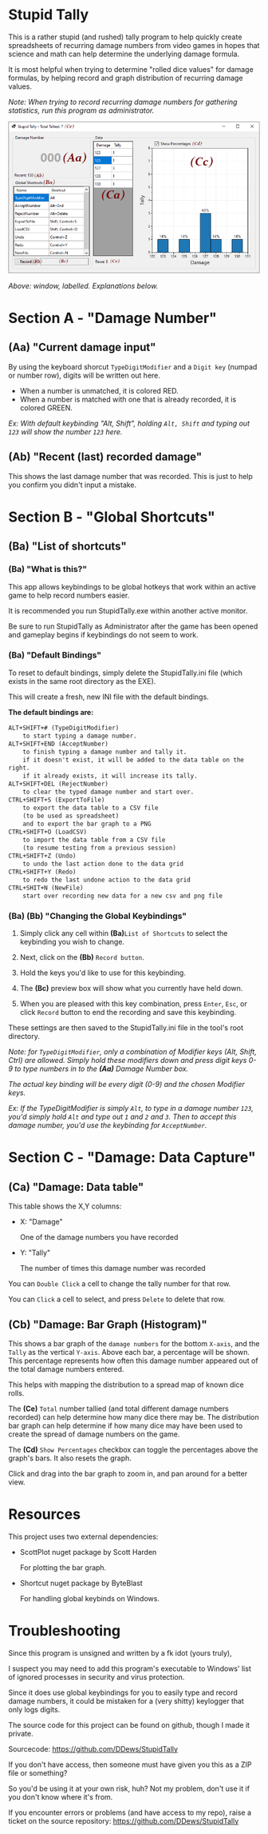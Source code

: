 # Stupid Tally
This is a rather stupid (and rushed) tally program to help quickly create spreadsheets of recurring damage numbers from video games in hopes that science and math can help determine the underlying damage formula.

It is most helpful when trying to determine "rolled dice values" for damage formulas, by helping record and graph distribution of recurring damage values.

_Note: When trying to record recurring damage numbers for gathering statistics, run this program as administrator._

![Alt text](./Stupid-Tally-2-6-0-ReadMe.png?raw=true "Window, Labelled")

_Above: window, labelled. Explanations below._

# **Section A** - "Damage Number"
## **(Aa)** "Current damage input"
By using the keyboard shorcut `TypeDigitModifier` and a `Digit key` (numpad or number row), digits will be written out here.
* When a number is unmatched, it is colored RED.
* When a number is matched with one that is already recorded, it is colored GREEN.

_Ex: With default keybinding "Alt, Shift", holding `Alt, Shift` and typing out `123` will show the number `123` here._

## **(Ab)** "Recent (last) recorded damage"
This shows the last damage number that was recorded.
This is just to help you confirm you didn't input a mistake.

# **Section B** - "Global Shortcuts"
## **(Ba)** "List of shortcuts"

### **(Ba)** "What is this?"
This app allows keybindings to be global hotkeys that work within an active game to help record numbers easier.

It is recommended you run StupidTally.exe within another active monitor.

Be sure to run StupidTally as Administrator after the game has been opened and gameplay begins if keybindings do not seem to work.

### **(Ba)** "Default Bindings"
To reset to default bindings, simply delete the StupidTally.ini file (which exists in the same root directory as the EXE).

This will create a fresh, new INI file with the default bindings.

**The default bindings are:**

	ALT+SHIFT+# (TypeDigitModifier)
		to start typing a damage number.
	ALT+SHIFT+END (AcceptNumber)
		to finish typing a damage number and tally it.
		if it doesn't exist, it will be added to the data table on the right.
		if it already exists, it will increase its tally.
	ALT+SHIFT+DEL (RejectNumber)
		to clear the typed damage number and start over.
	CTRL+SHIFT+S (ExportToFile)
		to export the data table to a CSV file 
		(to be used as spreadsheet)
		and to export the bar graph to a PNG
	CTRL+SHIFT+O (LoadCSV)
		to import the data table from a CSV file
		(to resume testing from a previous session)
	CTRL+SHIFT+Z (Undo)
		to undo the last action done to the data grid
	CTRL+SHIFT+Y (Redo)
		to redo the last undone action to the data grid
	CTRL+SHIT+N (NewFile)
		start over recording new data for a new csv and png file

### **(Ba) (Bb)** "Changing the Global Keybindings"
1. Simply click any cell within **(Ba)**`List of Shortcuts` to select the keybinding you wish to change.

2. Next, click on the **(Bb)** `Record button`. 
3. Hold the keys you'd like to use for this keybinding.
4. The **(Bc)** preview box will show what you currently have held down.
5. When you are pleased with this key combination, press `Enter`, `Esc`, or click `Record` button to end the recording and save this keybinding.

These settings are then saved to the StupidTally.ini file in the tool's root directory.

_Note: for `TypeDigitModifier`, only a combination of Modifier keys (Alt, Shift, Ctrl) are allowed. Simply hold these modifiers down and press digit keys 0-9 to type numbers in to the **(Aa)** Damage Number box._

_The actual key binding will be every digit (0-9) and the chosen Modifier keys._

_Ex: If the TypeDigitModifier is simply `Alt`, to type in a damage number `123`, you'd simply hold `Alt` and type out `1` and `2` and `3`. Then to accept this damage number, you'd use the keybinding for `AcceptNumber`._


# **Section C** - "Damage: Data Capture"
## **(Ca)** "Damage: Data table"
This table shows the X,Y columns:
* X: "Damage"
	
	One of the damage numbers you have recorded
* Y: "Tally"
	
	The number of times this damage number was recorded

You can `Double Click` a cell to change the tally number for that row.

You can `Click` a cell to select, and press `Delete` to delete that row.

## **(Cb)** "Damage: Bar Graph (Histogram)"
This shows a bar graph of the `damage numbers` for the bottom `X-axis`, and the `Tally` as the vertical `Y-axis`.
Above each bar, a percentage will be shown.
This percentage represents how often this damage number appeared out of the total damage numbers entered.

This helps with mapping the distribution to a spread map of known dice rolls.

The **(Ce)** `Total` number tallied (and total different damage numbers recorded) can help determine how many dice there may be. The distribution bar graph can help determine if how many dice may have been used to create the spread of damage numbers on the game.

The **(Cd)** `Show Percentages` checkbox can toggle the percentages above the graph's bars. It also resets the graph. 

Click and drag into the bar graph to zoom in, and pan around for a better view.

# Resources
This project uses two external dependencies:
* ScottPlot nuget package by Scott Harden

	For plotting the bar graph.
* Shortcut nuget package by ByteBlast

	For handling global keybinds on Windows.

# Troubleshooting
Since this program is unsigned and written by a fk idot (yours truly),

I suspect you may need to add this program's executable to Windows' list of ignored processes in security and virus protection.

Since it does use global keybindings for you to easily type and record damage numbers, it could be mistaken for a (very shitty) keylogger that only logs digits.

The source code for this project can be found on github, though I made it private.

Sourcecode: https://github.com/DDews/StupidTally

If you don't have access, then someone must have given you this as a ZIP file or something?

So you'd be using it at your own risk, huh? Not my problem, don't use it if you don't know where it's from.



If you encounter errors or problems (and have access to my repo), raise a ticket on the source repository: https://github.com/DDews/StupidTally

